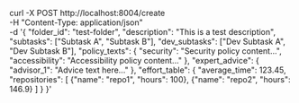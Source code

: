 curl -X POST http://localhost:8004/create \
  -H "Content-Type: application/json" \
  -d '{
    "folder_id": "test-folder",
    "description": "This is a test description",
    "subtasks": ["Subtask A", "Subtask B"],
    "dev_subtasks": ["Dev Subtask A", "Dev Subtask B"],
    "policy_texts": {
      "security": "Security policy content...",
      "accessibility": "Accessibility policy content..."
    },
    "expert_advice": {
      "advisor_1": "Advice text here..."
    },
    "effort_table": {
      "average_time": 123.45,
      "repositories": [
        {"name": "repo1", "hours": 100},
        {"name": "repo2", "hours": 146.9}
      ]
    }
  }'
